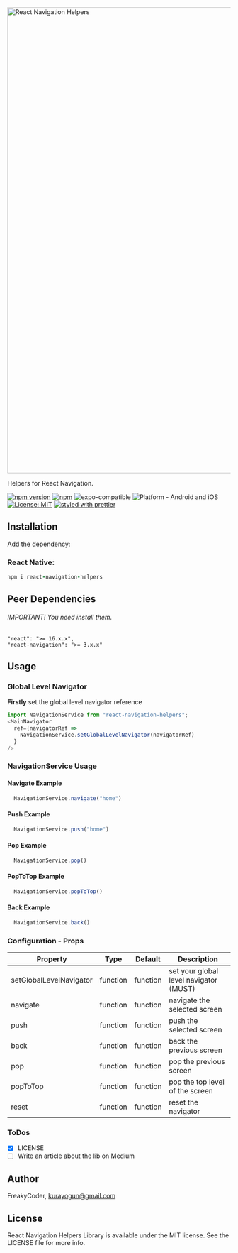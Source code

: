 <img alt="React Navigation Helpers" src="https://github.com/WrathChaos/react-navigation-helpers/blob/master/assets/logo.png" width="1050"/>

Helpers for React Navigation.

[![npm version](https://img.shields.io/npm/v/react-navigation-helpers.svg)](https://www.npmjs.com/package/react-navigation-helpers)
[![npm](https://img.shields.io/npm/dt/react-navigation-helpers.svg)](https://www.npmjs.com/package/react-navigation-helpers)
![expo-compatible](https://img.shields.io/badge/Expo-compatible-9cf.svg)
![Platform - Android and iOS](https://img.shields.io/badge/platform-Android%20%7C%20iOS-blue.svg)
[![License: MIT](https://img.shields.io/badge/License-MIT-green.svg)](https://opensource.org/licenses/MIT)
[![styled with prettier](https://img.shields.io/badge/styled_with-prettier-ff69b4.svg)](https://github.com/prettier/prettier)

## Installation

Add the dependency:

### React Native:

```ruby
npm i react-navigation-helpers
```

## Peer Dependencies

###### IMPORTANT! You need install them.

```
"react": ">= 16.x.x",
"react-navigation": ">= 3.x.x"
```

## Usage

### Global Level Navigator

<b>Firstly</b> set the global level navigator reference

```js
import NavigationService from "react-navigation-helpers";
<MainNavigator
  ref={navigatorRef =>
    NavigationService.setGlobalLevelNavigator(navigatorRef)
  }
/>
```

### NavigationService Usage

#### Navigate Example

```js
  NavigationService.navigate("home")
```

#### Push Example

```js
  NavigationService.push("home")
```

#### Pop Example

```js
  NavigationService.pop()
```

#### PopToTop Example

```js
  NavigationService.popToTop()
```

#### Back Example

```js
  NavigationService.back()
```


### Configuration - Props

| Property                |   Type   | Default  | Description                            |
| ----------------------- | :------: | :------: | -------------------------------------- |
| setGlobalLevelNavigator | function | function | set your global level navigator (MUST) |
| navigate                | function | function | navigate the selected screen           |
| push                    | function | function | push the selected screen               |
| back                    | function | function | back the previous screen               |
| pop                     | function | function | pop the previous screen                |
| popToTop                | function | function | pop the top level of the screen        |
| reset                   | function | function | reset the navigator                    |


### ToDos

- [x] LICENSE
- [ ] Write an article about the lib on Medium

## Author

FreakyCoder, kurayogun@gmail.com

## License

React Navigation Helpers Library is available under the MIT license. See the LICENSE file for more info.
